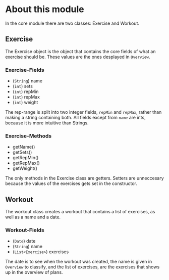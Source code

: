 # About this module

In the core module there are two classes: Exercise and Workout.

## Exercise

The Exercise object is the object that contains the core fields of what an exercise should be. These values are the ones desplayed in `Overview`.

### Exercise-Fields

- (`String`) name
- (`int`) sets
- (`int`) repMin
- (`int`) repMax
- (`int`) weight

The rep-range is split into two integer fields, `repMin` and `repMax`, rather than making a string containing both.
All fields except from `name` are ints, because it is more intuitive than Strings.

### Exercise-Methods

- getName()
- getSets()
- getRepMin()
- getRepMax()
- getWeight()

The only methods in the Exercise class are getters. Setters are unneccesary because the values of the exercises gets set in the constructor.

## Workout

The workout class creates a workout that contains a list of exercises, as well as a name and a date.

### Workout-Fields

- (`Date`) date
- (`String`) name
- (`List<Exercise>`) exercises

The date is to see when the workout was created, the name is given in `Overview` to classify, and the list of exercises, are the exercises that shows up in the overview of plans.
